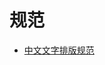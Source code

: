 # 规范

* [中文文字排版规范](https://github.com/sparanoid/chinese-copywriting-guidelines/blob/master/README.zh-Hans.md)